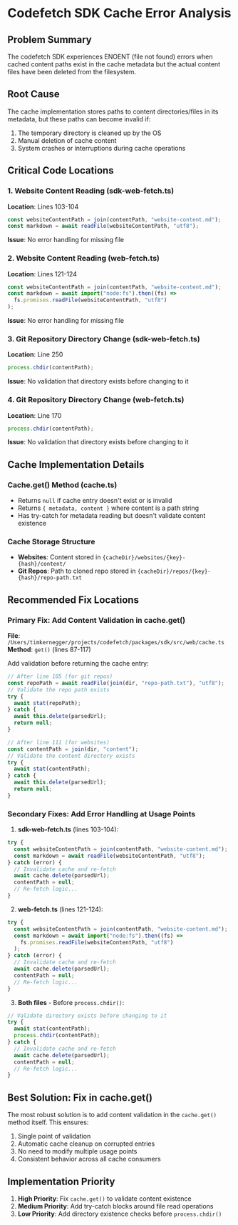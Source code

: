 # Codefetch SDK Cache Error Analysis

## Problem Summary
The codefetch SDK experiences ENOENT (file not found) errors when cached content paths exist in the cache metadata but the actual content files have been deleted from the filesystem.

## Root Cause
The cache implementation stores paths to content directories/files in its metadata, but these paths can become invalid if:
1. The temporary directory is cleaned up by the OS
2. Manual deletion of cache content
3. System crashes or interruptions during cache operations

## Critical Code Locations

### 1. Website Content Reading (sdk-web-fetch.ts)
**Location**: Lines 103-104
```typescript
const websiteContentPath = join(contentPath, "website-content.md");
const markdown = await readFile(websiteContentPath, "utf8");
```
**Issue**: No error handling for missing file

### 2. Website Content Reading (web-fetch.ts)
**Location**: Lines 121-124
```typescript
const websiteContentPath = join(contentPath, "website-content.md");
const markdown = await import("node:fs").then((fs) =>
  fs.promises.readFile(websiteContentPath, "utf8")
);
```
**Issue**: No error handling for missing file

### 3. Git Repository Directory Change (sdk-web-fetch.ts)
**Location**: Line 250
```typescript
process.chdir(contentPath);
```
**Issue**: No validation that directory exists before changing to it

### 4. Git Repository Directory Change (web-fetch.ts)
**Location**: Line 170
```typescript
process.chdir(contentPath);
```
**Issue**: No validation that directory exists before changing to it

## Cache Implementation Details

### Cache.get() Method (cache.ts)
- Returns `null` if cache entry doesn't exist or is invalid
- Returns `{ metadata, content }` where content is a path string
- Has try-catch for metadata reading but doesn't validate content existence

### Cache Storage Structure
- **Websites**: Content stored in `{cacheDir}/websites/{key}-{hash}/content/`
- **Git Repos**: Path to cloned repo stored in `{cacheDir}/repos/{key}-{hash}/repo-path.txt`

## Recommended Fix Locations

### Primary Fix: Add Content Validation in cache.get()
**File**: `/Users/timkernegger/projects/codefetch/packages/sdk/src/web/cache.ts`
**Method**: `get()` (lines 87-117)

Add validation before returning the cache entry:
```typescript
// After line 105 (for git repos)
const repoPath = await readFile(join(dir, "repo-path.txt"), "utf8");
// Validate the repo path exists
try {
  await stat(repoPath);
} catch {
  await this.delete(parsedUrl);
  return null;
}

// After line 111 (for websites)
const contentPath = join(dir, "content");
// Validate the content directory exists
try {
  await stat(contentPath);
} catch {
  await this.delete(parsedUrl);
  return null;
}
```

### Secondary Fixes: Add Error Handling at Usage Points

1. **sdk-web-fetch.ts** (lines 103-104):
```typescript
try {
  const websiteContentPath = join(contentPath, "website-content.md");
  const markdown = await readFile(websiteContentPath, "utf8");
} catch (error) {
  // Invalidate cache and re-fetch
  await cache.delete(parsedUrl);
  contentPath = null;
  // Re-fetch logic...
}
```

2. **web-fetch.ts** (lines 121-124):
```typescript
try {
  const websiteContentPath = join(contentPath, "website-content.md");
  const markdown = await import("node:fs").then((fs) =>
    fs.promises.readFile(websiteContentPath, "utf8")
  );
} catch (error) {
  // Invalidate cache and re-fetch
  await cache.delete(parsedUrl);
  contentPath = null;
  // Re-fetch logic...
}
```

3. **Both files** - Before `process.chdir()`:
```typescript
// Validate directory exists before changing to it
try {
  await stat(contentPath);
  process.chdir(contentPath);
} catch {
  // Invalidate cache and re-fetch
  await cache.delete(parsedUrl);
  contentPath = null;
  // Re-fetch logic...
}
```

## Best Solution: Fix in cache.get()
The most robust solution is to add content validation in the `cache.get()` method itself. This ensures:
1. Single point of validation
2. Automatic cache cleanup on corrupted entries
3. No need to modify multiple usage points
4. Consistent behavior across all cache consumers

## Implementation Priority
1. **High Priority**: Fix `cache.get()` to validate content existence
2. **Medium Priority**: Add try-catch blocks around file read operations
3. **Low Priority**: Add directory existence checks before `process.chdir()`